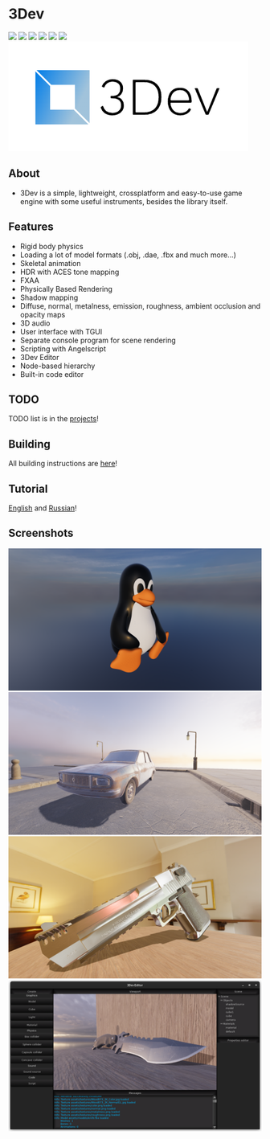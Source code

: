 # 3Dev
![](https://img.shields.io/badge/3Dev-1.3.0_alpha.1-blue)
![](https://img.shields.io/badge/3Dev_Editor-1.3.0-blue)
![](https://img.shields.io/badge/language-C++-green)
![](https://img.shields.io/github/license/1kuso4ek1/3Dev)
![](https://img.shields.io/github/issues/1kuso4ek1/3Dev)
![](https://img.shields.io/github/downloads/1kuso4ek1/3Dev/total)  
![](logo.png)
## About
- 3Dev is a simple, lightweight, crossplatform and easy-to-use game engine with some useful instruments, besides the library itself.
## Features
- Rigid body physics
- Loading a lot of model formats (.obj, .dae, .fbx and much more...)
- Skeletal animation
- HDR with ACES tone mapping
- FXAA
- Physically Based Rendering
- Shadow mapping
- Diffuse, normal, metalness, emission, roughness, ambient occlusion and opacity maps
- 3D audio
- User interface with TGUI
- Separate console program for scene rendering
- Scripting with Angelscript
- 3Dev Editor
- Node-based hierarchy
- Built-in code editor
## TODO
TODO list is in the [projects](https://github.com/1Kuso4ek1/3Dev/projects/1)!
## Building
All building instructions are [here](https://1kuso4ek1.github.io/3Dev/build.html)!
## Tutorial
[English](https://1kuso4ek1.github.io/3Dev/) and [Russian](https://telegra.ph/Razrabotka-igr-s-pomoshchyu-3Dev-01-06)!
## Screenshots
![](./Screenshots/scr.png)
![](./Screenshots/scr1.png)
![](./Screenshots/scr2.png)
![](./Screenshots/scr3.png)
